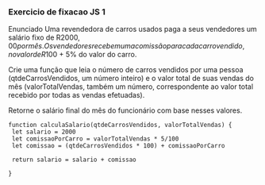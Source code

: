 
### Exercicio de fixacao JS 1

Enunciado
Uma revendedora de carros usados paga a seus vendedores um salário fixo de R$2000,00 por mês. Os vendedores recebem uma comissão para cada carro vendido, no valor de R$100 + 5% do valor do carro.

Crie uma função que leia o número de carros vendidos por uma pessoa (qtdeCarrosVendidos, um número inteiro) e o valor total de suas vendas do mês (valorTotalVendas, também um número, correspondente ao valor total recebido por todas as vendas efetuadas).

Retorne o salário final do mês do funcionário com base nesses valores.

```
function calculaSalario(qtdeCarrosVendidos, valorTotalVendas) {
 let salario = 2000
 let comissaoPorCarro = valorTotalVendas * 5/100
 let comissao = (qtdeCarrosVendidos * 100) + comissaoPorCarro
 
 return salario = salario + comissao
 
}
```